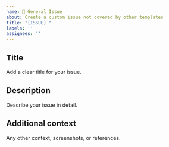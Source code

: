 ```yaml
---
name: 📝 General Issue
about: Create a custom issue not covered by other templates
title: "[ISSUE] "
labels: ''
assignees: ''
---
```

## Title
Add a clear title for your issue.

## Description
Describe your issue in detail.

## Additional context
Any other context, screenshots, or references.